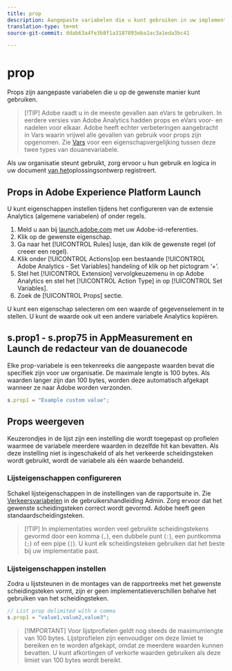 ```yaml
---
title: prop
description: Aangepaste variabelen die u kunt gebruiken in uw implementatie.
translation-type: tm+mt
source-git-commit: ddab63a4fe3b8f1a3187893eba1ac3a1eda3bc41

---
```



# prop

Props zijn aangepaste variabelen die u op de gewenste manier kunt gebruiken.

> [!TIP] Adobe raadt u in de meeste gevallen aan eVars te gebruiken. In eerdere versies van Adobe Analytics hadden props en eVars voor- en nadelen voor elkaar. Adobe heeft echter verbeteringen aangebracht in Vars waarin vrijwel alle gevallen van gebruik voor props zijn opgenomen. Zie [Vars](evar.md) voor een eigenschapvergelijking tussen deze twee types van douanevariabele.

Als uw organisatie steunt gebruikt, zorg ervoor u hun gebruik en logica in uw document [van het](../../prepare/solution-design.md)oplossingsontwerp registreert.

## Props in Adobe Experience Platform Launch

U kunt eigenschappen instellen tijdens het configureren van de extensie Analytics (algemene variabelen) of onder regels.

1. Meld u aan bij [launch.adobe.com](https://launch.adobe.com) met uw Adobe-id-referenties.
2. Klik op de gewenste eigenschap.
3. Ga naar het [!UICONTROL Rules] lusje, dan klik de gewenste regel (of creeer een regel).
4. Klik onder [!UICONTROL Actions]op een bestaande [!UICONTROL Adobe Analytics - Set Variables] handeling of klik op het pictogram ‘+’.
5. Stel het [!UICONTROL Extension] vervolgkeuzemenu in op Adobe Analytics en stel het [!UICONTROL Action Type] in op [!UICONTROL Set Variables].
6. Zoek de [!UICONTROL Props] sectie.

U kunt een eigenschap selecteren om een waarde of gegevenselement in te stellen. U kunt de waarde ook uit een andere variabele Analytics kopiëren.

## s.prop1 - s.prop75 in AppMeasurement en Launch de redacteur van de douanecode

Elke prop-variabele is een tekenreeks die aangepaste waarden bevat die specifiek zijn voor uw organisatie. De maximale lengte is 100 bytes. Als waarden langer zijn dan 100 bytes, worden deze automatisch afgekapt wanneer ze naar Adobe worden verzonden.

```js
s.prop1 = "Example custom value";
```

## Props weergeven

Keuzerondjes in de lijst zijn een instelling die wordt toegepast op profielen waarmee de variabele meerdere waarden in dezelfde hit kan bevatten. Als deze instelling niet is ingeschakeld of als het verkeerde scheidingsteken wordt gebruikt, wordt de variabele als één waarde behandeld.

### Lijsteigenschappen configureren

Schakel lijsteigenschappen in de instellingen van de rapportsuite in. Zie [Verkeersvariabelen](/help/admin/admin/c-traffic-variables/traffic-var.md) in de gebruikershandleiding Admin. Zorg ervoor dat het gewenste scheidingsteken correct wordt gevormd. Adobe heeft geen standaardscheidingsteken.

> [!TIP] In implementaties worden veel gebruikte scheidingstekens gevormd door een komma (`,`), een dubbele punt (`:`), een puntkomma (`;`) of een pipe (`|`). U kunt elk scheidingsteken gebruiken dat het beste bij uw implementatie past.

### Lijsteigenschappen instellen

Zodra u lijststeunen in de montages van de rapportreeks met het gewenste scheidingsteken vormt, zijn er geen implementatieverschillen behalve het gebruiken van het scheidingsteken.

```js
// List prop delimited with a comma
s.prop1 = "value1,value2,value3";
```

> [!IMPORTANT] Voor lijstprofielen geldt nog steeds de maximumlengte van 100 bytes. Lijstprofielen zijn eenvoudiger om deze limiet te bereiken en te worden afgekapt, omdat ze meerdere waarden kunnen bevatten. U kunt afkortingen of verkorte waarden gebruiken als deze limiet van 100 bytes wordt bereikt.
